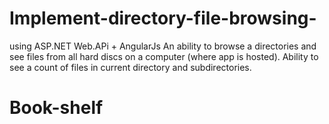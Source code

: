 # Implement-directory-file-browsing-
using ASP.NET Web.APi + AngularJs
 An ability to browse a directories and see files from all hard discs on a computer (where app is hosted).
Ability to see a count of files in current directory and subdirectories.
# Book-shelf
